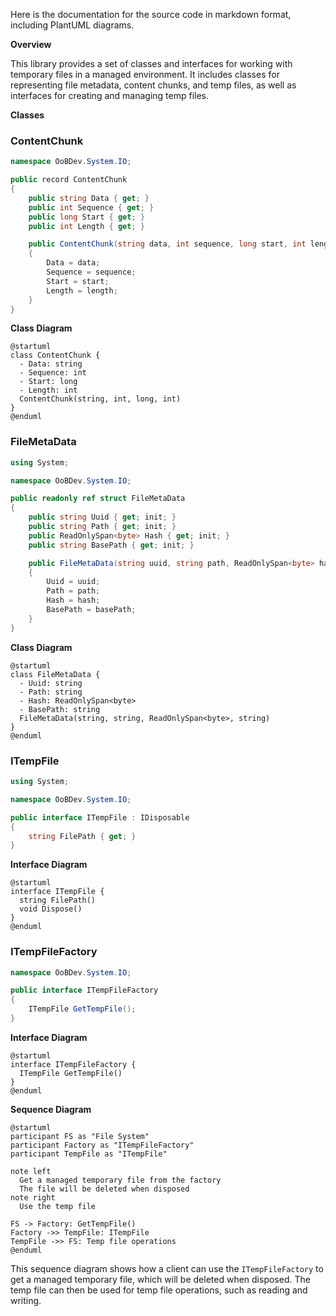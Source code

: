 Here is the documentation for the source code in markdown format, including PlantUML diagrams.

**Overview**

This library provides a set of classes and interfaces for working with temporary files in a managed environment. It includes classes for representing file metadata, content chunks, and temp files, as well as interfaces for creating and managing temp files.

**Classes**

### ContentChunk

```ContentChunk.cs
namespace OoBDev.System.IO;

public record ContentChunk
{
    public string Data { get; }
    public int Sequence { get; }
    public long Start { get; }
    public int Length { get; }

    public ContentChunk(string data, int sequence, long start, int length)
    {
        Data = data;
        Sequence = sequence;
        Start = start;
        Length = length;
    }
}
```

**Class Diagram**
```plantuml
@startuml
class ContentChunk {
  - Data: string
  - Sequence: int
  - Start: long
  - Length: int
  ContentChunk(string, int, long, int)
}
@enduml
```

### FileMetaData

```FileMetaData.cs
using System;

namespace OoBDev.System.IO;

public readonly ref struct FileMetaData
{
    public string Uuid { get; init; }
    public string Path { get; init; }
    public ReadOnlySpan<byte> Hash { get; init; }
    public string BasePath { get; init; }

    public FileMetaData(string uuid, string path, ReadOnlySpan<byte> hash, string basePath)
    {
        Uuid = uuid;
        Path = path;
        Hash = hash;
        BasePath = basePath;
    }
}
```

**Class Diagram**
```plantuml
@startuml
class FileMetaData {
  - Uuid: string
  - Path: string
  - Hash: ReadOnlySpan<byte>
  - BasePath: string
  FileMetaData(string, string, ReadOnlySpan<byte>, string)
}
@enduml
```

### ITempFile

```ITempFile.cs
using System;

namespace OoBDev.System.IO;

public interface ITempFile : IDisposable
{
    string FilePath { get; }
}
```

**Interface Diagram**
```plantuml
@startuml
interface ITempFile {
  string FilePath()
  void Dispose()
}
@enduml
```

### ITempFileFactory

```ITempFileFactory.cs
namespace OoBDev.System.IO;

public interface ITempFileFactory
{
    ITempFile GetTempFile();
}
```

**Interface Diagram**
```plantuml
@startuml
interface ITempFileFactory {
  ITempFile GetTempFile()
}
@enduml
```

**Sequence Diagram**

```plantuml
@startuml
participant FS as "File System"
participant Factory as "ITempFileFactory"
participant TempFile as "ITempFile"

note left
  Get a managed temporary file from the factory
  The file will be deleted when disposed
note right
  Use the temp file

FS -> Factory: GetTempFile()
Factory ->> TempFile: ITempFile
TempFile ->> FS: Temp file operations
@enduml
```

This sequence diagram shows how a client can use the `ITempFileFactory` to get a managed temporary file, which will be deleted when disposed. The temp file can then be used for temp file operations, such as reading and writing.